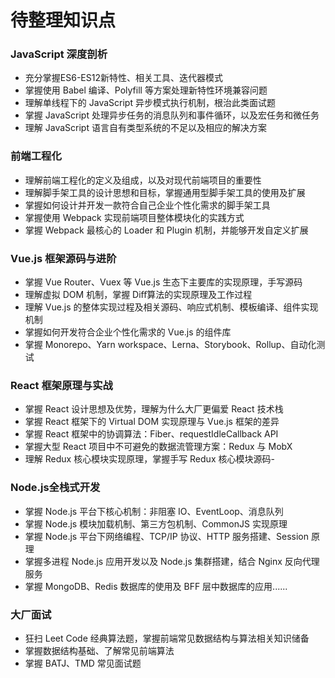 # 待整理知识点

### JavaScript 深度剖析

- 充分掌握ES6-ES12新特性、相关⼯具、迭代器模式
- 掌握使⽤ Babel 编译、Polyfill 等⽅案处理新特性环境兼容问题
- 理解单线程下的 JavaScript 异步模式执⾏机制，根治此类⾯试题
- 掌握 JavaScript 处理异步任务的消息队列和事件循环，以及宏任务和微任务
- 理解 JavaScript 语⾔⾃有类型系统的不⾜以及相应的解决⽅案

### 前端工程化

- 理解前端⼯程化的定义及组成，以及对现代前端项⽬的重要性
- 理解脚⼿架⼯具的设计思想和⽬标，掌握通⽤型脚⼿架⼯具的使⽤及扩展
- 掌握如何设计并开发⼀款符合⾃⼰企业个性化需求的脚⼿架⼯具
- 掌握使⽤ Webpack 实现前端项⽬整体模块化的实践⽅式
- 掌握 Webpack 最核⼼的 Loader 和 Plugin 机制，并能够开发⾃定义扩展

### Vue.js 框架源码与进阶

- 掌握 Vue Router、Vuex 等 Vue.js ⽣态下主要库的实现原理，⼿写源码
- 理解虚拟 DOM 机制，掌握 Diﬀ算法的实现原理及⼯作过程
- 理解 Vue.js 的整体实现过程及相关源码、响应式机制、模板编译、组件实现机制
- 掌握如何开发符合企业个性化需求的 Vue.js 的组件库
- 掌握 Monorepo、Yarn workspace、Lerna、Storybook、Rollup、⾃动化测试

### React 框架原理与实战

- 掌握 React 设计思想及优势，理解为什么⼤⼚更偏爱 React 技术栈
- 掌握 React 框架下的 Virtual DOM 实现原理与 Vue.js 框架的差异
- 掌握 React 框架中的协调算法：Fiber、requestIdleCallback API
- 掌握⼤型 React 项⽬中不可避免的数据流管理⽅案：Redux 与 MobX
- 理解 Redux 核⼼模块实现原理，掌握⼿写 Redux 核⼼模块源码- 

### Node.js全栈式开发

- 掌握 Node.js 平台下核⼼机制：⾮阻塞 IO、EventLoop、消息队列
- 掌握 Node.js 模块加载机制、第三⽅包机制、CommonJS 实现原理
- 掌握 Node.js 平台下⽹络编程、TCP/IP 协议、HTTP 服务搭建、Session 原理
- 掌握多进程 Node.js 应⽤开发以及 Node.js 集群搭建，结合 Nginx 反向代理服务
- 掌握 MongoDB、Redis 数据库的使⽤及 BFF 层中数据库的应⽤......

### ⼤⼚⾯试

- 狂扫 Leet Code 经典算法题，掌握前端常⻅数据结构与算法相关知识储备
- 掌握数据结构基础、了解常⻅前端算法
- 掌握 BATJ、TMD 常⻅⾯试题